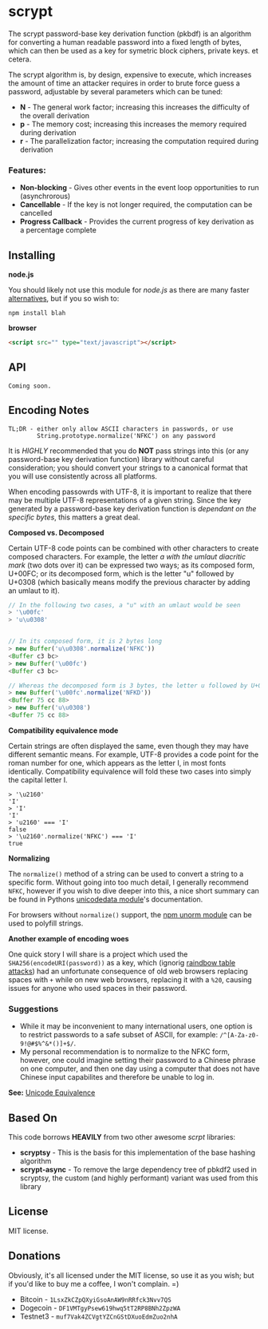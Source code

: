 scrypt
======

The scrypt password-base key derivation function (pkbdf) is an algorithm for converting a human readable password into a fixed length of bytes, which can then be used as a key for symetric block ciphers, private keys. et cetera.

The scrypt algorithm is, by design, expensive to execute, which increases the amount of time an attacker requires in order to brute force guess a password, adjustable by several parameters which can be tuned:
- **N** - The general work factor; increasing this increases the difficulty of the overall derivation
- **p** - The memory cost; increasing this increases the memory required during derivation
- **r** - The parallelization factor; increasing the computation required during derivation

### Features:
- **Non-blocking** - Gives other events in the event loop opportunities to run (asynchrorous)
- **Cancellable** - If the key is not longer required, the computation can be cancelled
- **Progress Callback** - Provides the current progress of key derivation as a percentage complete

Installing
----------

**node.js**

You should likely not use this module for *node.js* as there are many faster [alternatives](https://www.npmjs.com/package/scrypt), but if you so wish to:

```
npm install blah
```


**browser**

```html
<script src="" type="text/javascript"></script>
```

API
---

```
Coming soon.
```

Encoding Notes
--------------

```
TL;DR - either only allow ASCII characters in passwords, or use
        String.prototype.normalize('NFKC') on any password
```

It is *HIGHLY* recommended that you do **NOT** pass strings into this (or any password-base key derivation function) library without careful consideration; you should convert your strings to a canonical format that you will use consistently across all platforms.

When encoding passowrds with UTF-8, it is important to realize that there may be multiple UTF-8 representations of a given string. Since the key generated by a password-base key derivation function is *dependant on the specific bytes*, this matters a great deal.

**Composed vs. Decomposed**

Certain UTF-8 code points can be combined with other characters to create composed characters. For example, the letter *a with the umlaut diacritic mark* (two dots over it) can be expressed two ways; as its composed form, U+00FC; or its decomposed form, which is the letter "u" followed by U+0308 (which basically means modify the previous character by adding an umlaut to it).

```javascript
// In the following two cases, a "u" with an umlaut would be seen
> '\u00fc'
> 'u\u0308'


// In its composed form, it is 2 bytes long
> new Buffer('u\u0308'.normalize('NFKC'))
<Buffer c3 bc>
> new Buffer('\u00fc')
<Buffer c3 bc>

// Whereas the decomposed form is 3 bytes, the letter u followed by U+0308
> new Buffer('\u00fc'.normalize('NFKD'))
<Buffer 75 cc 88>
> new Buffer('u\u0308')
<Buffer 75 cc 88>
```


**Compatibility equivalence mode**

Certain strings are often displayed the same, even though they may have different semantic means. For example, UTF-8 provides a code point for the roman number for one, which appears as the letter I, in most fonts identically. Compatibility equivalence will fold these two cases into simply the capital letter I.

```
> '\u2160'
'I'
> 'I'
'I'
> 'u2160' === 'I'
false
> '\u2160'.normalize('NFKC') === 'I'
true
```                                        


**Normalizing**

The `normalize()` method of a string can be used to convert a string to a specific form. Without going into too much detail, I generally recommend `NFKC`, however if you wish to dive deeper into this, a nice short summary can be found in Pythons [unicodedata module](https://docs.python.org/2/library/unicodedata.html#unicodedata.normalize)'s documentation.

For browsers without `normalize()` support, the [npm unorm module](https://www.npmjs.com/package/unorm) can be used to polyfill strings.


**Another example of encoding woes**

One quick story I will share is a project which used the `SHA256(encodeURI(password))` as a key, which (ignorig [raindbow table attacks](https://en.wikipedia.org/wiki/Rainbow_table)) had an unfortunate consequence of old web browsers replacing spaces with `+` while on new web browsers, replacing it with a `%20`, causing issues for anyone who used spaces in their password.


### Suggestions

- While it may be inconvenient to many international users, one option is to restrict passwords to a safe subset of ASCII, for example: `/^[A-Za-z0-9!@#$%^&*()]+$/`.
- My personal recommendation is to normalize to the NFKC form, however, one could imagine setting their password to a Chinese phrase on one computer, and then one day using a computer that does not have Chinese input capabilites and therefore be unable to log in.

**See:** [Unicode Equivalence](https://en.wikipedia.org/wiki/Unicode_equivalence)


Based On
--------

This code borrows **HEAVILY** from two other awesome <i>scrpt</i> libraries:
- **scryptsy** - This is the basis for this implementation of the base hashing algorithm
- **scrypt-async** - To remove the large dependency tree of pbkdf2 used in scryptsy, the custom (and highly performant) variant was used from this library

License
-------

MIT license.

Donations
---------

Obviously, it's all licensed under the MIT license, so use it as you wish; but if you'd like to buy me a coffee, I won't complain. =)

- Bitcoin - `1LsxZkCZpQXyiGsoAnAW9nRRfck3Nvv7QS`
- Dogecoin - `DF1VMTgyPsew619hwq5tT2RP8BNh2ZpzWA`
- Testnet3 - `muf7Vak4ZCVgtYZCnGStDXuoEdmZuo2nhA`
